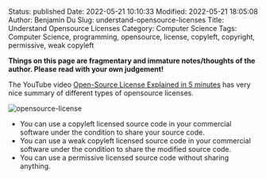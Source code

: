 Status: published
Date: 2022-05-21 10:10:33
Modified: 2022-05-21 18:05:08
Author: Benjamin Du
Slug: understand-opensource-licenses
Title: Understand Opensource Licenses
Category: Computer Science
Tags: Computer Science, programming, opensource, license, copyleft, copyright, permissive, weak copyleft

**Things on this page are fragmentary and immature notes/thoughts of the author. Please read with your own judgement!**


The YouTube video 
[Open-Source License Explained in 5 minutes](https://www.youtube.com/watch?v=MjN-mufsNbQ)
has very nice summary of different types of opensource licenses.

![opensource-license](https://user-images.githubusercontent.com/824507/169673950-f3b4ea4b-b350-44e8-81a5-df9a8bec9714.png)

- You can use a copyleft licensed source code in your commercial software 
    under the condition to share your source code.
- You can use a weak copyleft licensed source code in your commercial software 
    under the condition to share the modified source code.
- You can use a permissive licensed source code without sharing anything.

